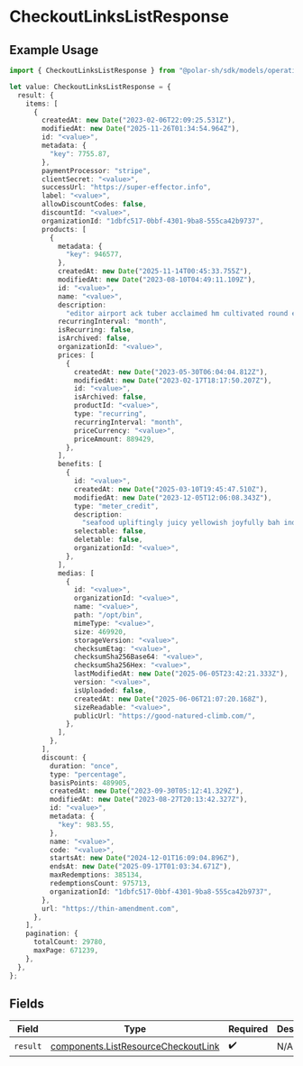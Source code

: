 # CheckoutLinksListResponse

## Example Usage

```typescript
import { CheckoutLinksListResponse } from "@polar-sh/sdk/models/operations/checkoutlinkslist.js";

let value: CheckoutLinksListResponse = {
  result: {
    items: [
      {
        createdAt: new Date("2023-02-06T22:09:25.531Z"),
        modifiedAt: new Date("2025-11-26T01:34:54.964Z"),
        id: "<value>",
        metadata: {
          "key": 7755.87,
        },
        paymentProcessor: "stripe",
        clientSecret: "<value>",
        successUrl: "https://super-effector.info",
        label: "<value>",
        allowDiscountCodes: false,
        discountId: "<value>",
        organizationId: "1dbfc517-0bbf-4301-9ba8-555ca42b9737",
        products: [
          {
            metadata: {
              "key": 946577,
            },
            createdAt: new Date("2025-11-14T00:45:33.755Z"),
            modifiedAt: new Date("2023-08-10T04:49:11.109Z"),
            id: "<value>",
            name: "<value>",
            description:
              "editor airport ack tuber acclaimed hm cultivated round exploration",
            recurringInterval: "month",
            isRecurring: false,
            isArchived: false,
            organizationId: "<value>",
            prices: [
              {
                createdAt: new Date("2023-05-30T06:04:04.812Z"),
                modifiedAt: new Date("2023-02-17T18:17:50.207Z"),
                id: "<value>",
                isArchived: false,
                productId: "<value>",
                type: "recurring",
                recurringInterval: "month",
                priceCurrency: "<value>",
                priceAmount: 889429,
              },
            ],
            benefits: [
              {
                id: "<value>",
                createdAt: new Date("2025-03-10T19:45:47.510Z"),
                modifiedAt: new Date("2023-12-05T12:06:08.343Z"),
                type: "meter_credit",
                description:
                  "seafood upliftingly juicy yellowish joyfully bah indelible doubtfully",
                selectable: false,
                deletable: false,
                organizationId: "<value>",
              },
            ],
            medias: [
              {
                id: "<value>",
                organizationId: "<value>",
                name: "<value>",
                path: "/opt/bin",
                mimeType: "<value>",
                size: 469920,
                storageVersion: "<value>",
                checksumEtag: "<value>",
                checksumSha256Base64: "<value>",
                checksumSha256Hex: "<value>",
                lastModifiedAt: new Date("2025-06-05T23:42:21.333Z"),
                version: "<value>",
                isUploaded: false,
                createdAt: new Date("2025-06-06T21:07:20.168Z"),
                sizeReadable: "<value>",
                publicUrl: "https://good-natured-climb.com/",
              },
            ],
          },
        ],
        discount: {
          duration: "once",
          type: "percentage",
          basisPoints: 489905,
          createdAt: new Date("2023-09-30T05:12:41.329Z"),
          modifiedAt: new Date("2023-08-27T20:13:42.327Z"),
          id: "<value>",
          metadata: {
            "key": 983.55,
          },
          name: "<value>",
          code: "<value>",
          startsAt: new Date("2024-12-01T16:09:04.896Z"),
          endsAt: new Date("2025-09-17T01:03:34.671Z"),
          maxRedemptions: 385134,
          redemptionsCount: 975713,
          organizationId: "1dbfc517-0bbf-4301-9ba8-555ca42b9737",
        },
        url: "https://thin-amendment.com",
      },
    ],
    pagination: {
      totalCount: 29780,
      maxPage: 671239,
    },
  },
};
```

## Fields

| Field                                                                                      | Type                                                                                       | Required                                                                                   | Description                                                                                |
| ------------------------------------------------------------------------------------------ | ------------------------------------------------------------------------------------------ | ------------------------------------------------------------------------------------------ | ------------------------------------------------------------------------------------------ |
| `result`                                                                                   | [components.ListResourceCheckoutLink](../../models/components/listresourcecheckoutlink.md) | :heavy_check_mark:                                                                         | N/A                                                                                        |